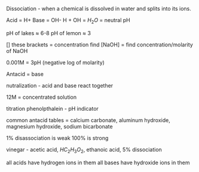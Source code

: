 Dissociation - when a chemical is dissolved in water and splits into its ions.

Acid = H+
Base = OH-
H + OH = $H_2O$ = neutral pH

pH of lakes ≈ 6-8
pH of lemon ≈ 3

\[] these brackets = concentration
find \[NaOH] = find concentration/molarity of NaOH

0.001M = 3pH (negative log of molarity)

Antacid = base

nutralization - acid and base react together

12M = concentrated solution

titration 
phenolpthalein - pH indicator

common antacid tables = calcium carbonate, aluminum hydroxide, magnesium hydroxide, sodium bicarbonate

1% disassociation is weak
100% is strong

vinegar - acetic acid, $HC_2H_3O_2$, ethanoic acid, 5% dissociation

all acids have hydrogen ions in them
all bases have hydroxide ions in them